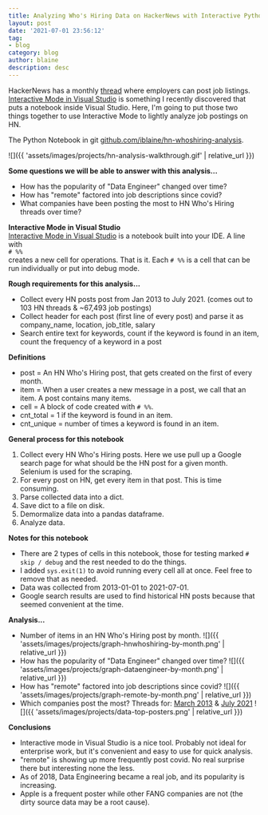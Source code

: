 ```yaml
---
title: Analyzing Who's Hiring Data on HackerNews with Interactive Python
layout: post
date: '2021-07-01 23:56:12'
tag:
- blog
category: blog
author: blaine
description: desc
---
```


HackerNews has a monthly [thread](https://news.ycombinator.com/item?id=27699704) where employers can post job listings.  [Interactive Mode in Visual Studio](https://code.visualstudio.com/docs/python/jupyter-support-py) is something I recently discovered that puts a notebook inside Visual Studio.  Here, I'm going to put those two things together to use Interactive Mode to lightly analyze job postings on HN.

The Python Notebook in git  [github.com/iblaine/hn-whoshiring-analysis](https://github.com/iblaine/hn-whoshiring-analysis).

![]({{ 'assets/images/projects/hn-analysis-walkthrough.gif' | relative_url }})

**Some questions we will be able to answer with this analysis...**
* How has the popularity of "Data Engineer" changed over time?
* How has "remote" factored into job descriptions since covid?
* What companies have been posting the most to HN Who's Hiring threads over time?

**Interactive Mode in Visual Studio**<br>
[Interactive Mode in Visual Studio](https://code.visualstudio.com/docs/python/jupyter-support-py) is a notebook built into your IDE.  A line with<br>
`# %%`<br>
creates a new cell for operations.  That is it.  Each `# %%` is a cell that can be run individually or put into debug mode.

**Rough requirements for this analysis...**
* Collect every HN posts post from Jan 2013 to July 2021.  (comes out to 103 HN threads & ~67,493 job postings)
* Collect header for each post (first line of every post) and parse it as company_name, location, job_title, salary
* Search entire text for keywords, count if the keyword is found in an item, count the frequency of a keyword in a post

**Definitions**
* post = An HN Who's Hiring post, that gets created on the first of every month.
* item = When a user creates a new message in a post, we call that an item.  A post contains many items.
* cell = A block of code created with `# %%`.
* cnt_total = 1 if the keyword is found in an item.
* cnt_unique = number of times a keyword is found in an item.

**General process for this notebook**
1. Collect every HN Who's Hiring posts.  Here we use pull up a Google search page for what should be the HN post for a given month.  Selenium is used for the scraping.
2. For every post on HN, get every item in that post.  This is time consuming.
3. Parse collected data into a dict.
4. Save dict to a file on disk.
5. Demormalize data into a pandas dataframe.
6. Analyze data.

**Notes for this notebook**
* There are 2 types of cells in this notebook, those for testing marked `# skip / debug` and the rest needed to do the things.
* I added `sys.exit(1)` to avoid running every cell all at once.  Feel free to remove that as needed.
* Data was collected from 2013-01-01 to 2021-07-01.
* Google search results are used to find historical HN posts because that seemed convenient at the time.

**Analysis...**
* Number of items in an HN Who's Hiring post by month.
![]({{ 'assets/images/projects/graph-hnwhoshiring-by-month.png' | relative_url }})
* How has the popularity of "Data Engineer" changed over time?
![]({{ 'assets/images/projects/graph-dataengineer-by-month.png' | relative_url }})
* How has "remote" factored into job descriptions since covid?
![]({{ 'assets/images/projects/graph-remote-by-month.png' | relative_url }})
* Which companies post the most?
Threads for: [March 2013](https://news.ycombinator.com/item?id=5304169) & [July 2021](https://news.ycombinator.com/item?id=27699704)
![]({{ 'assets/images/projects/data-top-posters.png' | relative_url }})


**Conclusions**
* Interactive mode in Visual Studio is a nice tool.  Probably not ideal for enterprise work, but it's convenient and easy to use for quick analysis.
* "remote" is showing up more frequently post covid.  No real surprise there but interesting none the less.
* As of 2018, Data Engineering became a real job, and its popularity is increasing.
* Apple is a frequent poster while other FANG companies are not (the dirty source data may be a root cause).
